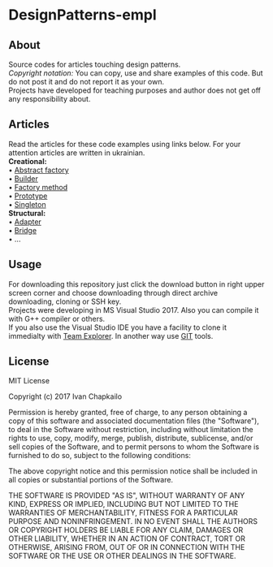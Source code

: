 # DesignPatterns-empl

## About  
Source codes for articles touching design patterns.  
*Copyright notation:* You can copy, use and share examples of this code. But do not post it and do not report it as your own.  
Projects have developed for teaching purposes and author does not get off any responsibility about.
  
## Articles  
Read the articles for these code examples using links below. For your attention articles are written in ukrainian.  
**Creational:**  
• [Abstract factory](https://codeguida.com/post/1026)  
• [Builder](https://codeguida.com/post/1036)  
• [Factory method](https://codeguida.com/post/1043)  
• [Prototype](https://codeguida.com/post/1048)  
• [Singleton](https://codeguida.com/post/1053)  
**Structural:**  
• [Adapter](https://codeguida.com/post/1108)  
• [Bridge](https://codeguida.com/post/1142)  
• ...  

## Usage  
For downloading this repository just click the download button in right upper screen corner and choose downloading through direct archive downloading, cloning or SSH key.  
Projects were developing in MS Visual Studio 2017. Also you can compile it with G++ compiler or others.  
If you also use the Visual Studio IDE you have a facility to clone it immedialty with [Team Explorer](https://docs.microsoft.com/en-us/vsts/connect/work-team-explorer). In another way use [GIT](https://git-scm.com/downloads) tools.

## License  
MIT License

Copyright (c) 2017 Ivan Chapkailo

Permission is hereby granted, free of charge, to any person obtaining a copy
of this software and associated documentation files (the "Software"), to deal
in the Software without restriction, including without limitation the rights
to use, copy, modify, merge, publish, distribute, sublicense, and/or sell
copies of the Software, and to permit persons to whom the Software is
furnished to do so, subject to the following conditions:

The above copyright notice and this permission notice shall be included in all
copies or substantial portions of the Software.

THE SOFTWARE IS PROVIDED "AS IS", WITHOUT WARRANTY OF ANY KIND, EXPRESS OR
IMPLIED, INCLUDING BUT NOT LIMITED TO THE WARRANTIES OF MERCHANTABILITY,
FITNESS FOR A PARTICULAR PURPOSE AND NONINFRINGEMENT. IN NO EVENT SHALL THE
AUTHORS OR COPYRIGHT HOLDERS BE LIABLE FOR ANY CLAIM, DAMAGES OR OTHER
LIABILITY, WHETHER IN AN ACTION OF CONTRACT, TORT OR OTHERWISE, ARISING FROM,
OUT OF OR IN CONNECTION WITH THE SOFTWARE OR THE USE OR OTHER DEALINGS IN THE
SOFTWARE.
